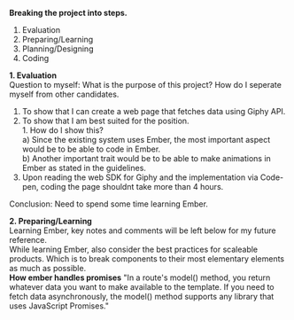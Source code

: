 **Breaking the project into steps.**
1. Evaluation
2. Preparing/Learning
3. Planning/Designing
4. Coding 

**1. Evaluation**
<br> Question to myself: What is the purpose of this project? How do I seperate myself from other candidates.  
1. To show that I can create a web page that fetches data using Giphy API. 
2. To show that I am best suited for the position.
  <br>1. How do I show this? 
        <br> a) Since the existing system uses Ember, the most important aspect would be to be able to code in Ember.
        <br> b) Another important trait would be to be able to make animations in Ember as stated in the guidelines. 
3. Upon reading the web SDK for Giphy and the implementation via Code-pen, coding the page shouldnt take more than 4 hours.  

Conclusion: Need to spend some time learning Ember.

**2. Preparing/Learning**
<br>Learning Ember, key notes and comments will be left below for my future reference. 
<br>While learning Ember, also consider the best practices for scaleable products. Which is to break components to their most elementary elements as much as possible.
<br>**How ember handles promises** "In a route's model() method, you return whatever data you want to make available to the template. If you need to fetch data asynchronously, the model() method supports any library that uses JavaScript Promises."
